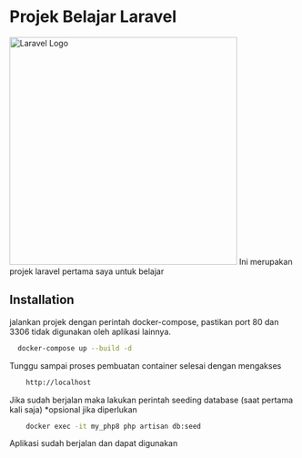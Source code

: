 # Projek Belajar Laravel
<img src="https://raw.githubusercontent.com/laravel/art/master/logo-lockup/5%20SVG/2%20CMYK/1%20Full%20Color/laravel-logolockup-cmyk-red.svg" width="400" alt="Laravel Logo">
Ini merupakan projek laravel pertama saya untuk belajar

## Installation

jalankan projek dengan perintah docker-compose, pastikan port 80 dan 3306 tidak digunakan oleh aplikasi lainnya.

```bash
  docker-compose up --build -d
```

Tunggu sampai proses pembuatan container selesai dengan mengakses

```bash
    http://localhost
```

Jika sudah berjalan maka lakukan perintah seeding database (saat pertama kali saja) *opsional jika diperlukan

```bash
    docker exec -it my_php8 php artisan db:seed
```

Aplikasi sudah berjalan dan dapat digunakan